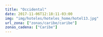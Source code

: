 ```yaml
---
title: "Occidental"
date: 2017-11-06T12:18:11-03:00
img: "img/hoteles/hoteles_home/hotel13.jpg"
url_zona: ["zonas/caribe/caribe"]
zonas_cadena: ["Caribe"]
---
```

